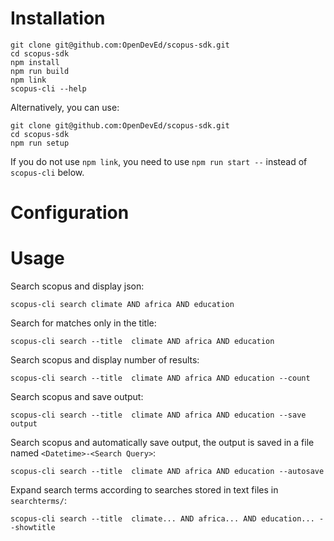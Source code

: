 # Installation

```
git clone git@github.com:OpenDevEd/scopus-sdk.git
cd scopus-sdk
npm install
npm run build
npm link
scopus-cli --help
```

Alternatively, you can use:

```
git clone git@github.com:OpenDevEd/scopus-sdk.git
cd scopus-sdk
npm run setup
```

If you do not use `npm link`, you need to use `npm run start --` instead of `scopus-cli` below.

# Configuration



# Usage

Search scopus and display json:

```
scopus-cli search climate AND africa AND education
```

Search for matches only in the title:

```
scopus-cli search --title  climate AND africa AND education
```

Search scopus and display number of results:

```
scopus-cli search --title  climate AND africa AND education --count
```

Search scopus and save output:

```
scopus-cli search --title  climate AND africa AND education --save output
```

Search scopus and automatically save output,
the output is saved in a file named `<Datetime>-<Search Query>`:

```
scopus-cli search --title  climate AND africa AND education --autosave
```

Expand search terms according to searches stored in text files in `searchterms/`:

```
scopus-cli search --title  climate... AND africa... AND education... --showtitle
```
